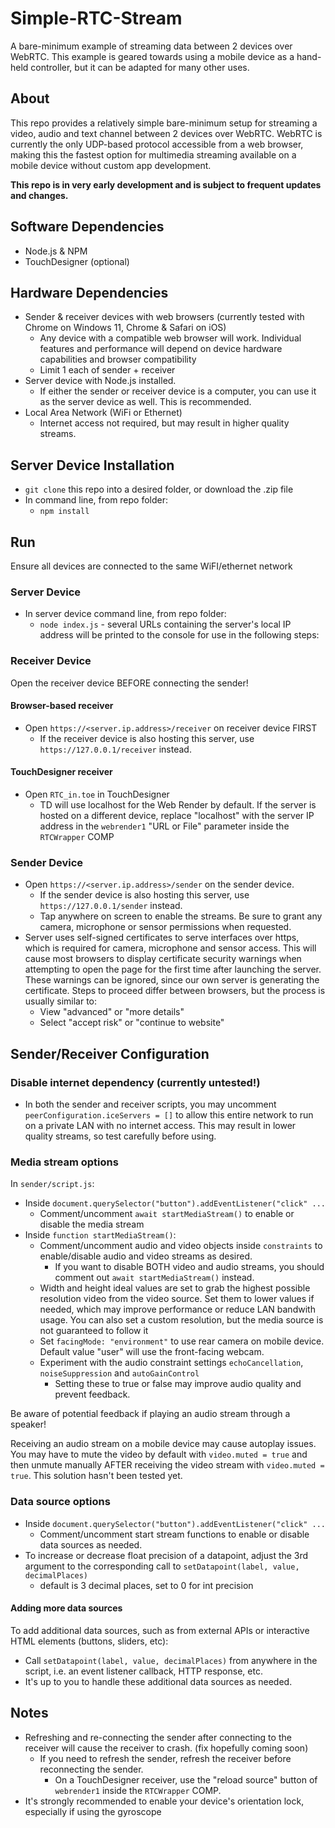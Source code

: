 # Simple-RTC-Stream
A bare-minimum example of streaming data between 2 devices over WebRTC. This example is geared towards using a mobile device as a hand-held controller, but it can be adapted for many other uses.

## About

This repo provides a relatively simple bare-minimum setup for streaming a video, audio and text channel between 2 devices over WebRTC. WebRTC is currently the only UDP-based protocol accessible from a web browser, making this the fastest option for multimedia streaming available on a mobile device without custom app development.

__This repo is in very early development and is subject to frequent updates and changes.__

## Software Dependencies
- Node.js & NPM
- TouchDesigner (optional)

## Hardware Dependencies
- Sender & receiver devices with web browsers (currently tested with Chrome on Windows 11, Chrome & Safari on iOS)
    - Any device with a compatible web browser will work. Individual features and performance will depend on device hardware capabilities and browser compatibility
    - Limit 1 each of sender + receiver
- Server device with Node.js installed. 
    - If either the sender or receiver device is a computer, you can use it as the server device as well. This is recommended.
- Local Area Network (WiFi or Ethernet)
    - Internet access not required, but may result in higher quality streams.

## Server Device Installation
- ```git clone``` this repo into a desired folder, or download the .zip file
- In command line, from repo folder:
    - ```npm install```

## Run
Ensure all devices are connected to the same WiFI/ethernet network

### Server Device
- In server device command line, from repo folder:
    - ```node index.js``` - several URLs containing the server's local IP address will be printed to the console for use in the following steps:

### Receiver Device

Open the receiver device BEFORE connecting the sender!

#### Browser-based receiver

- Open ```https://<server.ip.address>/receiver``` on receiver device FIRST
    - If the receiver device is also hosting this server, use ```https://127.0.0.1/receiver``` instead.

#### TouchDesigner receiver
- Open ```RTC_in.toe``` in TouchDesigner
    - TD will use localhost for the Web Render by default. If the server is hosted on a different device, replace "localhost" with the server IP address in the ```webrender1``` "URL or File" parameter inside the ```RTCWrapper``` COMP

### Sender Device

- Open ```https://<server.ip.address>/sender``` on the sender device. 
    - If the sender device is also hosting this server, use ```https://127.0.0.1/sender``` instead.
    - Tap anywhere on screen to enable the streams. Be sure to grant any camera, microphone or sensor permissions when requested.
- Server uses self-signed certificates to serve interfaces over https, which is required for camera, microphone and sensor access. This will cause most browsers to display certificate security warnings when attempting to open the page for the first time after launching the server. These warnings can be ignored, since our own server is generating the certificate. Steps to proceed differ between browsers, but the process is usually similar to:
    - View "advanced" or "more details"
    - Select "accept risk" or "continue to website"

## Sender/Receiver Configuration

### Disable internet dependency (currently untested!)
- In both the sender and receiver scripts, you may uncomment ```peerConfiguration.iceServers = []``` to allow this entire network to run on a private LAN with no internet access. This may result in lower quality streams, so test carefully before using.

### Media stream options
In ```sender/script.js```:
- Inside ```document.querySelector("button").addEventListener("click" ...```
    - Comment/uncomment ```await startMediaStream()``` to enable or disable the media stream
- Inside ```function startMediaStream()```:
    - Comment/uncomment audio and video objects inside ```constraints``` to enable/disable audio and video streams as desired.
        - If you want to disable BOTH video and audio streams, you should comment out ```await startMediaStream()``` instead.
    - Width and height ideal values are set to grab the highest possible resolution video from the video source. Set them to lower values if needed, which may improve performance or reduce LAN bandwith usage. You can also set a custom resolution, but the media source is not guaranteed to follow it
    - Set ```facingMode: "environment"``` to use rear camera on mobile device. Default value "user" will use the front-facing webcam.
    - Experiment with the audio constraint settings ```echoCancellation```, ```noiseSuppression``` and ```autoGainControl```
        - Setting these to true or false may improve audio quality and prevent feedback.
     
Be aware of potential feedback if playing an audio stream through a speaker!

Receiving an audio stream on a mobile device may cause autoplay issues. You may have to mute the video by default with ```video.muted = true``` and then unmute manually AFTER receiving the video stream with ```video.muted = true```. This solution hasn't been tested yet.
     
### Data source options
- Inside ```document.querySelector("button").addEventListener("click" ...```
    - Comment/uncomment start stream functions to enable or disable data sources as needed.
- To increase or decrease float precision of a datapoint, adjust the 3rd argument to the corresponding call to ```setDatapoint(label, value, decimalPlaces)```
    - default is 3 decimal places, set to 0 for int precision

#### Adding more data sources
To add additional data sources, such as from external APIs or interactive HTML elements (buttons, sliders, etc):
- Call ```setDatapoint(label, value, decimalPlaces)``` from anywhere in the script, i.e. an event listener callback, HTTP response, etc.
- It's up to you to handle these additional data sources as needed.
    
## Notes
- Refreshing and re-connecting the sender after connecting to the receiver will cause the receiver to crash. (fix hopefully coming soon)
    - If you need to refresh the sender, refresh the receiver before reconnecting the sender.
        - On a TouchDesigner receiver, use the "reload source" button of ```webrender1``` inside the ```RTCWrapper``` COMP.
- It's strongly recommended to enable your device's orientation lock, especially if using the gyroscope
